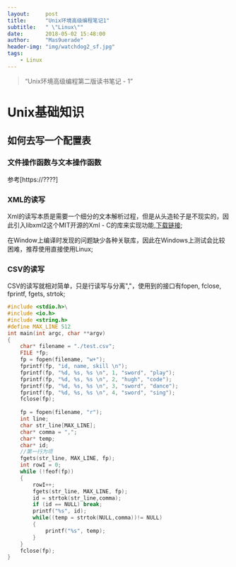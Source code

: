 ```yaml
---
layout:     post
title:      "Unix环境高级编程笔记1"
subtitle:   " \"Linux\""
date:       2018-05-02 15:48:00
author:     "Mas9uerade"
header-img: "img/watchdog2_sf.jpg"
tags:
    - Linux
---
```


> “Unix环境高级编程第二版读书笔记 - 1”


# Unix基础知识 #

## 如何去写一个配置表 ##

### 文件操作函数与文本操作函数
参考[https://????] 

### XML的读写

Xml的读写本质是需要一个细分的文本解析过程，但是从头造轮子是不现实的，因此引入libxml2这个MIT开源的Xml - C的库来实现功能,[下载链接]((http://xmlsoft.org/downloads.html));

在Window上编译时发现的问题缺少各种关联库，因此在Windows上测试会比较困难，推荐使用直接使用Linux;


### CSV的读写

CSV的读写就相对简单，只是行读写与分离","，使用到的接口有fopen, fclose, fprintf, fgets, strtok;
```C
#include <stdio.h>\
#include <io.h>
#include <string.h>
#define MAX_LINE 512 
int main(int argc, char **argv)
{
    char* filename = "./test.csv";
    FILE *fp;
    fp = fopen(filename, "w+");
    fprintf(fp, "id, name, skill \n");
    fprintf(fp, "%d, %s, %s \n", 1, "sword", "play");
    fprintf(fp, "%d, %s, %s \n", 2, "hugh", "code");
    fprintf(fp, "%d, %s, %s \n", 3, "sword", "dance");
    fprintf(fp, "%d, %s, %s \n", 4, "sword", "sing");
    fclose(fp);
    
    fp = fopen(filename, "r");
    int line; 
    char str_line[MAX_LINE];
    char* comma = ",";
    char* temp;
    char* id;
    //第一行为项
    fgets(str_line, MAX_LINE, fp);
    int rowI = 0;
    while (!feof(fp))
    {
        rowI++;
        fgets(str_line, MAX_LINE, fp);
        id = strtok(str_line,comma);
        if (id == NULL) break;  
        printf("%s", id);
        while((temp = strtok(NULL,comma))!= NULL)
        {
            printf("%s", temp);
        }
    }
    fclose(fp);
}
```